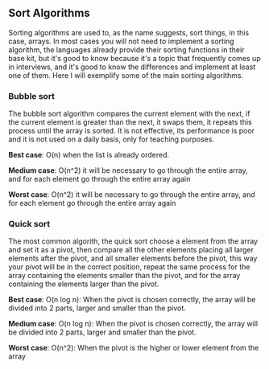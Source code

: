 ## Sort Algorithms

Sorting algorithms are used to, as the name suggests, sort things, in this case, arrays. In most cases you will not need to implement a sorting algorithm, the languages ​​already provide their sorting functions in their base kit, but it's good to know because it's a topic that frequently comes up in interviews, and it's good to know the differences and implement at least one of them. Here I will exemplify some of the main sorting algorithms.

### Bubble sort

The bubble sort algorithm compares the current element with the next, if the current element is greater than the next, it swaps them, it repeats this process until the array is sorted. It is not effective, its performance is poor and it is not used on a daily basis, only for teaching purposes.

**Best case**: O(n) when the list is already ordered.

**Medium case**: O(n^2) it will be necessary to go through the entire array, and for each element go through the entire array again

**Worst case**: O(n^2) it will be necessary to go through the entire array, and for each element go through the entire array again

### Quick sort

The most common algorith, the quick sort choose a element from the array and set it as a pivot, then compare all the other elements placing all larger elements after the pivot, and all smaller elements before the pivot, this way your pivot will be in the correct position, repeat the same process for the array containing the elements smaller than the pivot, and for the array containing the elements larger than the pivot.

**Best case**: O(n log n): When the pivot is chosen correctly, the array will be divided into 2 parts, larger and smaller than the pivot.

**Medium case**: O(n log n): When the pivot is chosen correctly, the array will be divided into 2 parts, larger and smaller than the pivot.

**Worst case**: O(n^2): When the pivot is the higher or lower element from the array
